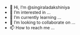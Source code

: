 - 👋 Hi, I’m @singiraladakshiniya
- 👀 I’m interested in ...
- 🌱 I’m currently learning ...
- 💞️ I’m looking to collaborate on ...
- 📫 How to reach me ...

<!---
singiraladakshiniya/singiraladakshiniya is a ✨ special ✨ repository because its `README.md` (this file) appears on your GitHub profile.
You can click the Preview link to take a look at your changes.
--->
